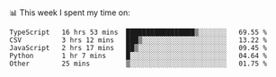 📊 This week I spent my time on:
<!--START_SECTION:waka-->

```text
TypeScript   16 hrs 53 mins  █████████████████▒░░░░░░░   69.55 %
CSV          3 hrs 12 mins   ███▒░░░░░░░░░░░░░░░░░░░░░   13.22 %
JavaScript   2 hrs 17 mins   ██▒░░░░░░░░░░░░░░░░░░░░░░   09.45 %
Python       1 hr 7 mins     █░░░░░░░░░░░░░░░░░░░░░░░░   04.64 %
Other        25 mins         ▒░░░░░░░░░░░░░░░░░░░░░░░░   01.75 %
```

<!--END_SECTION:waka-->

